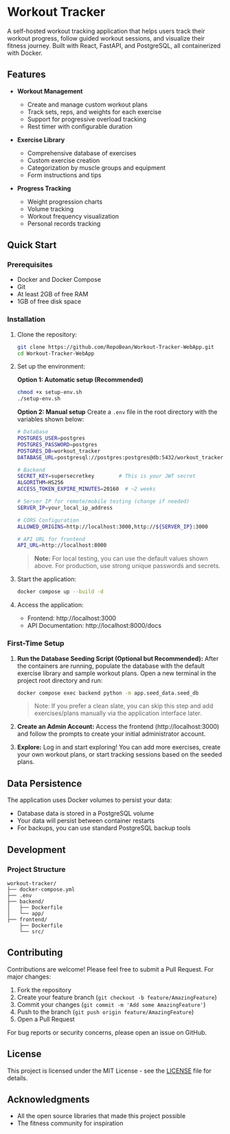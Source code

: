# Workout Tracker

A self-hosted workout tracking application that helps users track their workout progress, follow guided workout sessions, and visualize their fitness journey. Built with React, FastAPI, and PostgreSQL, all containerized with Docker.

## Features

- **Workout Management**
  - Create and manage custom workout plans
  - Track sets, reps, and weights for each exercise
  - Support for progressive overload tracking
  - Rest timer with configurable duration

- **Exercise Library**
  - Comprehensive database of exercises
  - Custom exercise creation
  - Categorization by muscle groups and equipment
  - Form instructions and tips

- **Progress Tracking**
  - Weight progression charts
  - Volume tracking
  - Workout frequency visualization
  - Personal records tracking

## Quick Start

### Prerequisites
- Docker and Docker Compose
- Git
- At least 2GB of free RAM
- 1GB of free disk space

### Installation

1. Clone the repository:
   ```bash
   git clone https://github.com/RepoBean/Workout-Tracker-WebApp.git
   cd Workout-Tracker-WebApp
   ```

2. Set up the environment:
   
   **Option 1: Automatic setup (Recommended)**
   ```bash
   chmod +x setup-env.sh
   ./setup-env.sh
   ```
   
   **Option 2: Manual setup**
   Create a `.env` file in the root directory with the variables shown below:
   ```bash
   # Database
   POSTGRES_USER=postgres
   POSTGRES_PASSWORD=postgres
   POSTGRES_DB=workout_tracker
   DATABASE_URL=postgresql://postgres:postgres@db:5432/workout_tracker

   # Backend
   SECRET_KEY=supersecretkey        # This is your JWT secret
   ALGORITHM=HS256
   ACCESS_TOKEN_EXPIRE_MINUTES=20160  # ~2 weeks

   # Server IP for remote/mobile testing (change if needed)
   SERVER_IP=your_local_ip_address

   # CORS Configuration
   ALLOWED_ORIGINS=http://localhost:3000,http://${SERVER_IP}:3000

   # API URL for frontend
   API_URL=http://localhost:8000
   ```

   > **Note:** For local testing, you can use the default values shown above. For production, use strong unique passwords and secrets.

3. Start the application:
   ```bash
   docker compose up --build -d
   ```

4. Access the application:
   - Frontend: http://localhost:3000
   - API Documentation: http://localhost:8000/docs

### First-Time Setup

1.  **Run the Database Seeding Script (Optional but Recommended):**
    After the containers are running, populate the database with the default exercise library and sample workout plans. Open a new terminal in the project root directory and run:
    ```bash
    docker compose exec backend python -m app.seed_data.seed_db
    ```
    > Note: If you prefer a clean slate, you can skip this step and add exercises/plans manually via the application interface later.

2.  **Create an Admin Account:**
    Access the frontend (http://localhost:3000) and follow the prompts to create your initial administrator account.

3.  **Explore:**
    Log in and start exploring! You can add more exercises, create your own workout plans, or start tracking sessions based on the seeded plans.

## Data Persistence

The application uses Docker volumes to persist your data:
- Database data is stored in a PostgreSQL volume
- Your data will persist between container restarts
- For backups, you can use standard PostgreSQL backup tools

## Development

### Project Structure
```
workout-tracker/
├── docker-compose.yml
├── .env
├── backend/
│   ├── Dockerfile
│   └── app/
├── frontend/
    ├── Dockerfile
    └── src/
```

## Contributing

Contributions are welcome! Please feel free to submit a Pull Request. For major changes:

1. Fork the repository
2. Create your feature branch (`git checkout -b feature/AmazingFeature`)
3. Commit your changes (`git commit -m 'Add some AmazingFeature'`)
4. Push to the branch (`git push origin feature/AmazingFeature`)
5. Open a Pull Request

For bug reports or security concerns, please open an issue on GitHub.

## License

This project is licensed under the MIT License - see the [LICENSE](LICENSE) file for details.

## Acknowledgments

- All the open source libraries that made this project possible
- The fitness community for inspiration 